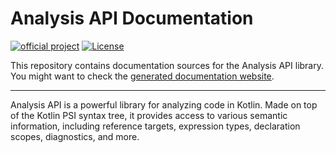 # Analysis API Documentation

[![official project](http://jb.gg/badges/official.svg)](https://confluence.jetbrains.com/display/ALL/JetBrains+on+GitHub)
[![License](https://img.shields.io/badge/License-Apache_2.0-blue.svg)](https://opensource.org/licenses/Apache-2.0)

This repository contains documentation sources for the Analysis API library.  
You might want to check the [generated documentation website](https://kotl.in/analysis-api).

---

Analysis API is a powerful library for analyzing code in Kotlin.
Made on top of the Kotlin PSI syntax tree, it provides access to various semantic information, including reference targets,
expression types, declaration scopes, diagnostics, and more.